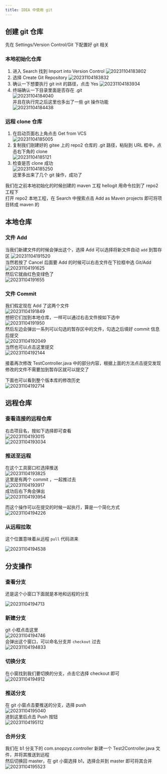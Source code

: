 ```yaml
---
title: IDEA 中使用 git
---
```


## 创建 git 仓库

先在 Settings/Version Control/Git 下配置好 git 相关  

### 本地初始化仓库

1. 进入 Search 找到 Import into Version Control
![20231104183802](https://cr-demo-blog-1308117710.cos.ap-nanjing.myqcloud.com/chivas-regal/20231104183802.png)
2. 选择 Create Git Repository
![20231104183832](https://cr-demo-blog-1308117710.cos.ap-nanjing.myqcloud.com/chivas-regal/20231104183832.png)
3. 确认一下想要执行 git init 的路径，点击 Yes
![20231104183934](https://cr-demo-blog-1308117710.cos.ap-nanjing.myqcloud.com/chivas-regal/20231104183934.png)
4. 终端确认一下目录里面是否存在 .git   
![20231104184040](https://cr-demo-blog-1308117710.cos.ap-nanjing.myqcloud.com/chivas-regal/20231104184040.png)    
并且在执行完之后这里也多出了一些 git 操作功能  
![20231104184438](https://cr-demo-blog-1308117710.cos.ap-nanjing.myqcloud.com/chivas-regal/20231104184438.png)

### 远程 clone 仓库

1. 在启动页面右上角点击 Get from VCS  
![20231104185005](https://cr-demo-blog-1308117710.cos.ap-nanjing.myqcloud.com/chivas-regal/20231104185005.png)
2. 复制我们刚建好的 gitee 上的 repo2 仓库的 .git 路径，粘贴到 URL 框中，点击右下角的 clone  
![20231104185121](https://cr-demo-blog-1308117710.cos.ap-nanjing.myqcloud.com/chivas-regal/20231104185121.png)
3. 检查是否 clone 成功  
![20231104185250](https://cr-demo-blog-1308117710.cos.ap-nanjing.myqcloud.com/chivas-regal/20231104185250.png)  
这里多出来了几个 git 操作，成功了

我们在之前本地初始化的时候创建的 maven 工程 hellogit 用命令拉到了 repo2 工程下  
打开 repo2 本地工程，在 Search 中搜索点击 Add as Maven projects 即可将项目转成 maven 的  

## 本地仓库

### 文件 Add

当我们新建文件的时候会弹出这个，选择 Add 可以选择将新文件自动 `add` 到暂存区
![20231104191520](https://cr-demo-blog-1308117710.cos.ap-nanjing.myqcloud.com/chivas-regal/20231104191520.png)  
当然若按了 Cancel 后面要 Add 的时候可以右击文件在下拉框中选 Git/Add  
![20231104191625](https://cr-demo-blog-1308117710.cos.ap-nanjing.myqcloud.com/chivas-regal/20231104191625.png)  
然后它就由红色变绿色了  
![20231104191655](https://cr-demo-blog-1308117710.cos.ap-nanjing.myqcloud.com/chivas-regal/20231104191655.png)

### 文件 Commit

我们假定现在 Add 了这两个文件  
![20231104191849](https://cr-demo-blog-1308117710.cos.ap-nanjing.myqcloud.com/chivas-regal/20231104191849.png)  
想把它们加到本地仓库，一样可以通过右击文件按如下选中  
![20231104191950](https://cr-demo-blog-1308117710.cos.ap-nanjing.myqcloud.com/chivas-regal/20231104191950.png)  
然后左边会弹出一系列可以勾选的暂存区中的文件，勾选之后填好 commit 信息后提交  
![20231104192049](https://cr-demo-blog-1308117710.cos.ap-nanjing.myqcloud.com/chivas-regal/20231104192049.png)  
当然也可以点击这里提交  
![20231104192144](https://cr-demo-blog-1308117710.cos.ap-nanjing.myqcloud.com/chivas-regal/20231104192144.png)  

接着再次修改 TestController.java 中的部分内容，根据上面的方法点击提交发现修改的文件不需要加到暂存区就可以提交了  

下面也可以看到整个版本库的修改历史  
![20231104192714](https://cr-demo-blog-1308117710.cos.ap-nanjing.myqcloud.com/chivas-regal/20231104192714.png)

## 远程仓库

### 查看连接的远程仓库

右击项目名，按如下选择即可查看  
![20231104193015](https://cr-demo-blog-1308117710.cos.ap-nanjing.myqcloud.com/chivas-regal/20231104193015.png)  
![20231104193034](https://cr-demo-blog-1308117710.cos.ap-nanjing.myqcloud.com/chivas-regal/20231104193034.png)

### 推送至远程

在这个工具窗口栏选择推送  
![20231104193825](https://cr-demo-blog-1308117710.cos.ap-nanjing.myqcloud.com/chivas-regal/20231104193825.png)  
这里是有两个 commit ，一起推过去  
![20231104193917](https://cr-demo-blog-1308117710.cos.ap-nanjing.myqcloud.com/chivas-regal/20231104193917.png)    
成功后右下角会弹出  
![20231104193954](https://cr-demo-blog-1308117710.cos.ap-nanjing.myqcloud.com/chivas-regal/20231104193954.png)

而这个操作可以在提交的时候一起执行，算是一个简化方式  
![20231104194226](https://cr-demo-blog-1308117710.cos.ap-nanjing.myqcloud.com/chivas-regal/20231104194226.png)

### 从远程拉取

这个位置意味着从远程 `pull` 代码进来  

![20231104194538](https://cr-demo-blog-1308117710.cos.ap-nanjing.myqcloud.com/chivas-regal/20231104194538.png)

## 分支操作

### 查看分支

还是这个小窗口下面就是本地和远程的分支  

![20231104194713](https://cr-demo-blog-1308117710.cos.ap-nanjing.myqcloud.com/chivas-regal/20231104194713.png)

### 新建分支

git 小框点击这里  
![20231104194746](https://cr-demo-blog-1308117710.cos.ap-nanjing.myqcloud.com/chivas-regal/20231104194746.png)  
会弹出这个窗口，可以命名分支并 `checkout` 过去  
![20231104194833](https://cr-demo-blog-1308117710.cos.ap-nanjing.myqcloud.com/chivas-regal/20231104194833.png)  

### 切换分支

在小窗找到我们要切换的分支，点击它选择 checkout 即可  
![20231104194912](https://cr-demo-blog-1308117710.cos.ap-nanjing.myqcloud.com/chivas-regal/20231104194912.png)

### 推送分支

在 git 小窗点击要推送的分支，选择 push    
![20231104195040](https://cr-demo-blog-1308117710.cos.ap-nanjing.myqcloud.com/chivas-regal/20231104195040.png)  
进到这里后点击 Push 按钮  
![20231104195112](https://cr-demo-blog-1308117710.cos.ap-nanjing.myqcloud.com/chivas-regal/20231104195112.png)

### 合并分支

我们在 b1 分支下的 com.snopzyz.controller 新建一个 Test2Controller.java 文件，并将其推送到远程  
然后切换回 master，在 git 小窗选择 b1，选择合并到 master 即可将其合并    
![20231104195523](https://cr-demo-blog-1308117710.cos.ap-nanjing.myqcloud.com/chivas-regal/20231104195523.png)